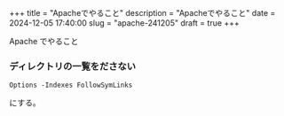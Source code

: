 +++
title = "Apacheでやること"
description = "Apacheでやること"
date = 2024-12-05 17:40:00
slug = "apache-241205"
draft = true
+++

Apache でやること

<!--more-->

### ディレクトリの一覧をださない

```shell
Options -Indexes FollowSymLinks
```

にする。
